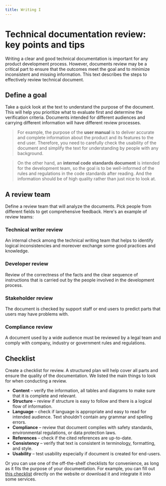 ```yaml
---
title: Writing I
---
```


# Technical documentation review: key points and tips

Writing a clear and good technical documentation is important for any product development process. However, documents review may be a critical part to ensure that the outcomes meet the goal and to minimize inconsistent and missing information. This text describes the steps to effectively review technical document.

## Define a goal

Take a quick look at the text to understand the purpose of the document. This will help you prioritize what to evaluate first and determine the verification criteria. Documents intended for different audiences and carrying different information will have different review processes.

> For example, the purpose of the **user manual** is to deliver accurate and complete information about the product and its features to the end user. Therefore, you need to carefully check the usability of the document and simplify the text for understanding by people with any background.

> On the other hand, an **internal code standards document** is intended for the development team, so the goal is to be well-informed of the rules and regulations in the code standards after reading. And the information should be of high quality rather than just nice to look at.

## A review team

Define a review team that will analyze the documents. Pick people from different fields to get comprehensive feedback. Here's an example of review teams:

### Technical writer review

An internal check among the technical writing team that helps to identify logical inconsistencies and moreover exchange some good practices and knowledge.

### Developer review

Review of the correctness of the facts and the clear sequence of instructions that is carried out by the people involved in the development process.

### Stakeholder review

The document is checked by support staff or end users to predict parts that users may have problems with.

### Compliance review

A document used by a wide audience must be reviewed by a legal team and comply with company, industry or government rules and regulations.

## Checklist

Create a checklist for review. A structured plan will help cover all parts and ensure the quality of the documentation. We listed the main things to look for when conducting a review.

- **Content** – verify the information, all tables and diagrams to make sure that it is complete and relevant.
- **Structure** – review if structure is easy to follow and there is a logical flow of information.
- **Language** – check if language is appropriate and easy to read for intended audience. Text shouldn't contain any grammar and spelling errors.
- **Compliance** – review that document complies with safety standards, environmental regulations, or data protection laws.
- **References** – check if the cited references are up-to-date.
- **Consistency** – verify that text is consistent in terminology, formatting, and style.
- **Usability** – test usability especially if document is created for end-users.

Or you can use one of the off-the-shelf checklists for convenience, as long as it fits the purpose of your documentation. For example, you can fill out [this checklist](https://www.checklistsformanagers.com/checklist/technical-documentation-checklist) directly on the website or download it and integrate it into some services.